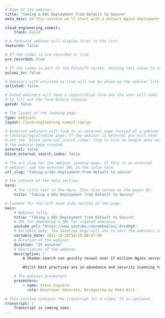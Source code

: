 ```yaml
---
# Name of the webinar.
title: "Taking a K8s Deployment from Default to Secure"
meta_desc: In this session we'll start with a default Nginx deployment and leverage Checkov's Kubernetes yaml scanning capability to go from default to secure.

cloud_engineering_summit:
    track: build

# A featured webinar will display first in the list.
featured: false

# If the video is pre-recorded or live.
pre_recorded: true

# If the video is part of the PulumiTV series. Setting this value to true will list the video in the "PulumiTV" section.
pulumi_tv: false

# Webinars with unlisted as true will not be shown on the webinar list
unlisted: false

# Gated webinars will have a registration form and the user will need
# to fill out the form before viewing.
gated: false

# The layout of the landing page.
type: webinars
layout: cloud-engineering-summit-replay

# External webinars will link to an external page instead of a webinar
# landing/registration page. If the webinar is external you will need
# set the 'block_external_search_index' flag to true so Google does not index
# the webinar page created.
external: false
block_external_search_index: false

# The url slug for the webinar landing page. If this is an external
# webinar, use the external URL as the value here.
url_slug: "taking-a-k8s-deployment-from-default-to-secure"

# The content of the hero section.
hero:
    # The title text in the hero. This also serves as the pages H1.
    title: "Taking a K8s Deployment from Default to Secure"

# Content for the left hand side section of the page.
main:
    # Webinar title.
    title: "Taking a K8s Deployment from Default to Secure"
    # URL for embedding a URL for ungated webinars.
    youtube_url: "https://www.youtube.com/embed/ouj_0Yx4Mg8"
    # Sortable date. The datetime Hugo will use to sort the webinars in date order.
    sortable_date: 2021-10-20T10:20:00-07:00
    # Duration of the webinar.
    duration: "25 minutes"
    # Description of the webinar.
    description: |
        A Shodan search can quickly reveal over 17 million Nginx servers currently returning a 200 OK. One would think with such adoption that building a secure Nginx Kubernetes deployment would be easy. Surely one would be overwhelmed with online content!

        Whilst best practices are in abundance and security scanning tools for helm and k8s yaml are available, it can be truly difficult to find example code or solid advice on how to successfully follow security best practices. In this session I'll start with a blank canvas of a default Nginx deployment and leverage Checkov's Kubernetes yaml scanning capability to show my own experiences with the easy, the hard and the plain confusing elements of creating a secure Nginx deployment.

    # The webinar presenters
    presenters:
        - name: Steve Giguere
          role: Developer Advocate, Bridgecrew by Palo Alto

# This section contains the transcript for a video. It is optional.
transcript: |
    Transcript is coming soon.
---
```

